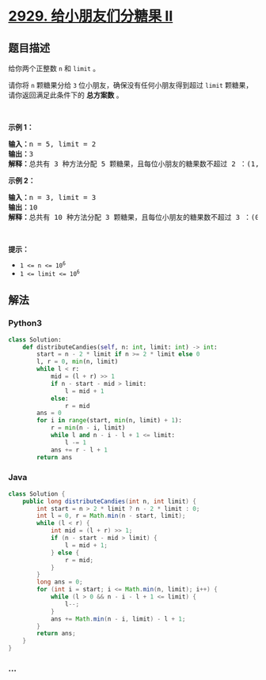 # [2929. 给小朋友们分糖果 II](https://leetcode-cn.com/problems/distribute-candies-among-children-ii)



## 题目描述

<!-- 这里写题目描述 -->

<p>给你两个正整数&nbsp;<code>n</code> 和&nbsp;<code>limit</code>&nbsp;。</p>

<p>请你将 <code>n</code>&nbsp;颗糖果分给 <code>3</code>&nbsp;位小朋友，确保没有任何小朋友得到超过 <code>limit</code>&nbsp;颗糖果，请你返回满足此条件下的&nbsp;<strong>总方案数</strong>&nbsp;。</p>

<p>&nbsp;</p>

<p><strong class="example">示例 1：</strong></p>

<pre>
<b>输入：</b>n = 5, limit = 2
<b>输出：</b>3
<b>解释：</b>总共有 3 种方法分配 5 颗糖果，且每位小朋友的糖果数不超过 2 ：(1, 2, 2) ，(2, 1, 2) 和 (2, 2, 1) 。
</pre>

<p><strong class="example">示例 2：</strong></p>

<pre>
<b>输入：</b>n = 3, limit = 3
<b>输出：</b>10
<b>解释：</b>总共有 10 种方法分配 3 颗糖果，且每位小朋友的糖果数不超过 3 ：(0, 0, 3) ，(0, 1, 2) ，(0, 2, 1) ，(0, 3, 0) ，(1, 0, 2) ，(1, 1, 1) ，(1, 2, 0) ，(2, 0, 1) ，(2, 1, 0) 和 (3, 0, 0) 。
</pre>

<p>&nbsp;</p>

<p><strong>提示：</strong></p>

<ul>
	<li><code>1 &lt;= n &lt;= 10<sup>6</sup></code></li>
	<li><code>1 &lt;= limit &lt;= 10<sup>6</sup></code></li>
</ul>


## 解法

<!-- 这里可写通用的实现逻辑 -->

<!-- tabs:start -->

### **Python3**

<!-- 这里可写当前语言的特殊实现逻辑 -->

```python
class Solution:
    def distributeCandies(self, n: int, limit: int) -> int:
        start = n - 2 * limit if n >= 2 * limit else 0
        l, r = 0, min(n, limit)
        while l < r:
            mid = (l + r) >> 1
            if n - start - mid > limit:
                l = mid + 1
            else:
                r = mid
        ans = 0
        for i in range(start, min(n, limit) + 1):
            r = min(n - i, limit)
            while l and n - i - l + 1 <= limit:
                l -= 1
            ans += r - l + 1
        return ans
```

### **Java**

<!-- 这里可写当前语言的特殊实现逻辑 -->

```java
class Solution {
    public long distributeCandies(int n, int limit) {
        int start = n > 2 * limit ? n - 2 * limit : 0;
        int l = 0, r = Math.min(n - start, limit);
        while (l < r) {
            int mid = (l + r) >> 1;
            if (n - start - mid > limit) {
                l = mid + 1;
            } else {
                r = mid;
            }
        }
        long ans = 0;
        for (int i = start; i <= Math.min(n, limit); i++) {
            while (l > 0 && n - i - l + 1 <= limit) {
                l--;
            }
            ans += Math.min(n - i, limit) - l + 1;
        }
        return ans;
    }
}
```

### **...**

```

```

<!-- tabs:end -->
